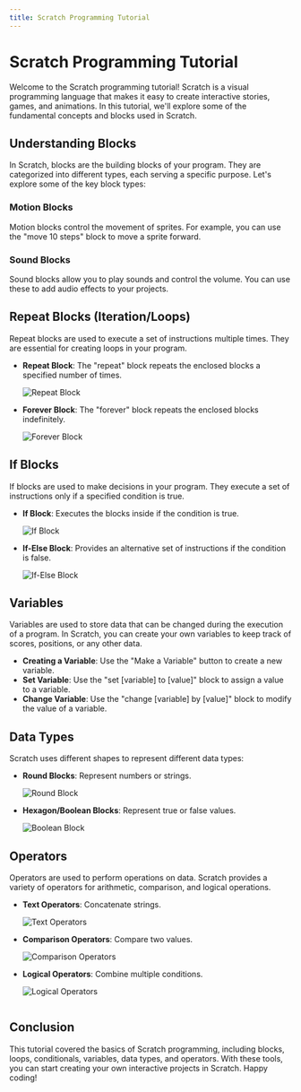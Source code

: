 ```yaml
---
title: Scratch Programming Tutorial
---
```


# Scratch Programming Tutorial

Welcome to the Scratch programming tutorial! Scratch is a visual programming language that makes it easy to create interactive stories, games, and animations. In this tutorial, we'll explore some of the fundamental concepts and blocks used in Scratch.

## Understanding Blocks

In Scratch, blocks are the building blocks of your program. They are categorized into different types, each serving a specific purpose. Let's explore some of the key block types:

### Motion Blocks

Motion blocks control the movement of sprites. For example, you can use the "move 10 steps" block to move a sprite forward.

### Sound Blocks

Sound blocks allow you to play sounds and control the volume. You can use these to add audio effects to your projects.

## Repeat Blocks (Iteration/Loops)

Repeat blocks are used to execute a set of instructions multiple times. They are essential for creating loops in your program.

- **Repeat Block**: The "repeat" block repeats the enclosed blocks a specified number of times.

  ![Repeat Block](./images/repeat.png)

- **Forever Block**: The "forever" block repeats the enclosed blocks indefinitely.

  ![Forever Block](./images/forever.png)

## If Blocks

If blocks are used to make decisions in your program. They execute a set of instructions only if a specified condition is true.

- **If Block**: Executes the blocks inside if the condition is true.

  ![If Block](./images/if.png)

- **If-Else Block**: Provides an alternative set of instructions if the condition is false.

  ![If-Else Block](./images/if-else.png)

## Variables

Variables are used to store data that can be changed during the execution of a program. In Scratch, you can create your own variables to keep track of scores, positions, or any other data.

- **Creating a Variable**: Use the "Make a Variable" button to create a new variable.
- **Set Variable**: Use the "set [variable] to [value]" block to assign a value to a variable.
- **Change Variable**: Use the "change [variable] by [value]" block to modify the value of a variable.

## Data Types

Scratch uses different shapes to represent different data types:

- **Round Blocks**: Represent numbers or strings.

  ![Round Block](./images/variables.png)

- **Hexagon/Boolean Blocks**: Represent true or false values.

  ![Boolean Block](./images/boolean.png)

## Operators

Operators are used to perform operations on data. Scratch provides a variety of operators for arithmetic, comparison, and logical operations.

- **Text Operators**: Concatenate strings.

  ![Text Operators](./images/join.png)

- **Comparison Operators**: Compare two values.

  ![Comparison Operators](./images/comparison.png)

- **Logical Operators**: Combine multiple conditions.

  ![Logical Operators](./images/logical.png)

  ```

  ```

## Conclusion

This tutorial covered the basics of Scratch programming, including blocks, loops, conditionals, variables, data types, and operators. With these tools, you can start creating your own interactive projects in Scratch. Happy coding!
